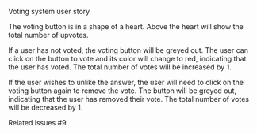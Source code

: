 Voting system user story

The voting button is in a shape of a heart. Above the heart will show the total number of upvotes.

If a user has not voted, the voting button will be greyed out. The user can click on the button to vote and its color will change to red, 
indicating that the user has voted. The total number of votes will be increased by 1.

If the user wishes to unlike the answer, the user will need to click on the voting button again to remove the vote. The button will be
greyed out, indicating that the user has removed their vote. The total number of votes will be decreased by 1.
  
Related issues
#9

